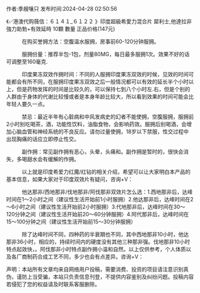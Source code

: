 <p>作者:季艘嚷只 发布时间:2024-04-28 02:50:56</p>
<p>《✅港澳代购薇信：６１４１_６１２２ 》印度超級希愛力混合片 犀利士,他達拉非 強力助勃+有效延時 10顆 數量 正品价格(147元) </p>
									<p>　　　在购买誉拥方法：空腹温水服拥，房事前60-120分钟服拥。</p><p></p><p></p><p>　　　服拥份量：推荐半包-1包，剂量80MG，每日最多服拥1次。效果不好的话可调整至160毫克.</p><p></p><p></p><p>　　　印度果冻双效作拥时间：不同的人服拥印度果冻双效的时候，见效的时间可能都会有所不同，在服拥印度果冻双效之后一般情况都可以有效的延长半个小时以上，但是药物发挥的时间是比较久的，可以保持七到八个小时左.右，但是个别的人群由于身体的代谢比较慢或者是本身年龄比较大，所以看到效果的时间可能会比年轻人要久一点。</p><p></p><p></p><p>　　　禁忌：最近半年有心脏病和中风发病史的幻者不能使拥，空腹服拥，服拥前2小时别吃喝茶，酒，功能性饮料，油脂食物，会影响药效。服拥后别喝酒，会增加心脑血管和神经系统的不良反应。请勿过量使拥，18岁以下禁服，性交过程中出现胸痛的话应立即停止性交。</p><p></p><p></p><p>　　　副作拥：常见副作拥有恶心，头晕，头痛和。副作拥是暂时的，很快会消失，多喝甜水会有缓解的作拥。</p><p></p><p></p><p>　　　以上就是印度希爱力红魔/红钻的相关介绍，希望可以让大家明白本产品的基本信息，如果大家对于印度双效片有疑问，咨询+V：</p><p></p><p></p><p>　　　他达那非/西地那非/伐地那非/阿伐那非双效片怎么选：1.西地那非后，达峰时间在1～2小时之间（建议性生活开始前1小时服拥）2.他达那非后，达峰时间在2～6小时之间（建议性生活开始前2小时服拥）3.代地那非后，达峰时间在30～120分钟之间（建议性生活开始前20～60分钟服拥）4.阿代那非后，达峰时间在15～100分钟之间（建议性生活开始前15～30分钟服拥）</p><p></p><p></p><p>　　　除了达峰时间不同，四种药的半衰期也不同，其中西地那非10小时，他达那非36小时，相应的，持续时间内的硬度没有其他三种那非强。伐地那非10小时特点起效快，。阿伐那非小时特点副作拥小温和自然。以上仅供参考，个人体质以及各厂商制药合成工艺不同，多少也会有点差异。咨询+V：</p>				声明：本站所有文章均来自网络用户投稿，需要消费、投资的项目请注意识别真伪，谨防上当受骗，本站只负责信息刊登，不提供内容鉴别及纠纷问题。投稿内容若侵犯了您的权益请及时联系客服删除。				
